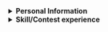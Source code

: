 <details> 
 <summary><b>Personal Information</b></summary>
 
 - Name：CHEN,KE-RONG 
 - Email：krameri120@gmail.com
 - Job：College student  
 
</details>

<details> 
 <summary><b>Skill/Contest experience</b></summary>

- Programming Language：C/C++/Python
- C Language work：[Note](https://github.com/kerong2002/C_Language_Note)
- Hardware Description Language：VHDL/Verilog 
- Window Programming：Python-TKinter 
- TKinter works：[Minesweeper](https://github.com/kerong2002/Minesweeper)
- 2022/03/30 INTEGRATED CIRCUIT DESIGN CONTEST (Group E)
- 2022/10/01 National Collegiate Programming Contest **Preliminary** (Team:Segmentation Fault)
- 2022/10/15 National Collegiate Programming Contest **Final** (Team:Segmentation Fault)
- 2022/10/22 ICPC Asia Taiwan Online Programming Contest (Team:Segmentation Fault)

</details>


      
